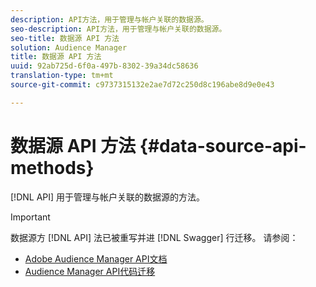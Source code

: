 ```yaml
---
description: API方法，用于管理与帐户关联的数据源。
seo-description: API方法，用于管理与帐户关联的数据源。
seo-title: 数据源 API 方法
solution: Audience Manager
title: 数据源 API 方法
uuid: 92ab725d-6f0a-497b-8302-39a34dc58636
translation-type: tm+mt
source-git-commit: c9737315132e2ae7d72c250d8c196abe8d9e0e43

---
```



# 数据源 API 方法 {#data-source-api-methods}

[!DNL API] 用于管理与帐户关联的数据源的方法。

<!-- c_rest_data_sources.xml -->

>[!IMPORTANT]
>
>数据源方 [!DNL API] 法已被重写并进 [!DNL Swagger] 行迁移。 请参阅：
>
>* [Adobe Audience Manager API文档](https://bank.demdex.com/portal/swagger/index.html)
>* [Audience Manager API代码迁移](../../api/api-swagger-migration.md)
>

